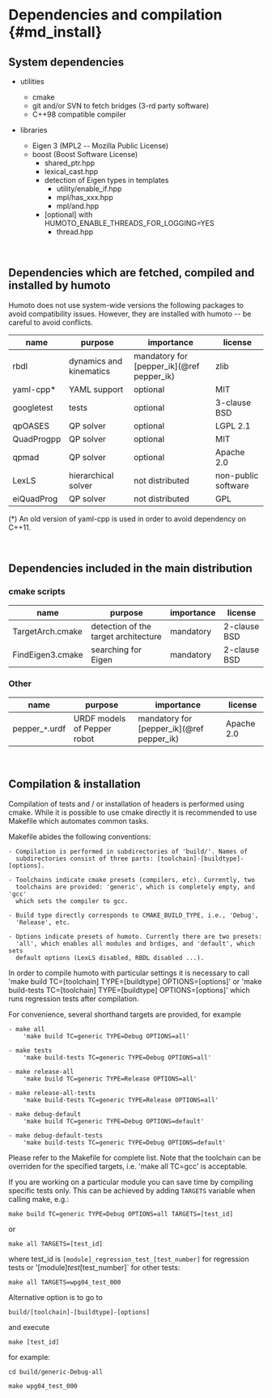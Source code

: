 Dependencies and compilation    {#md_install}
============================

System dependencies
-------------------

- utilities
    - cmake
    - git and/or SVN to fetch bridges (3-rd party software)
    - C++98 compatible compiler

- libraries
    - Eigen 3               (MPL2 -- Mozilla Public License)
    - boost                 (Boost Software License)
        - shared_ptr.hpp
        - lexical_cast.hpp
        - detection of Eigen types in templates
            - utility/enable_if.hpp
            - mpl/has_xxx.hpp
            - mpl/and.hpp
        - [optional] with HUMOTO_ENABLE_THREADS_FOR_LOGGING=YES
            - thread.hpp


<br />

Dependencies which are fetched, compiled and installed by humoto
----------------------------------------------------------------

Humoto does not use system-wide versions the following packages to avoid
compatibility issues. However, they are installed with humoto -- be careful to
avoid conflicts.


| name          | purpose                   | importance                                | license               |
|---------------|---------------------------|-------------------------------------------|-----------------------|
| rbdl          | dynamics and kinematics   | mandatory for [pepper_ik](@ref pepper_ik) | zlib                  |
| yaml-cpp*     | YAML support              | optional                                  | MIT                   |
| googletest    | tests                     | optional                                  | 3-clause BSD          |
| qpOASES       | QP solver                 | optional                                  | LGPL 2.1              |
| QuadProgpp    | QP solver                 | optional                                  | MIT                   |
| qpmad         | QP solver                 | optional                                  | Apache 2.0            |
| LexLS         | hierarchical solver       | not distributed                           | non-public software   |
| eiQuadProg    | QP solver                 | not distributed                           | GPL                   |


(*) An old version of yaml-cpp is used in order to avoid dependency on C++11.



<br />

Dependencies included in the main distribution
----------------------------------------------

### cmake scripts

| name              | purpose                               | importance    | license       |
|-------------------|---------------------------------------|---------------|---------------|
| TargetArch.cmake  | detection of the target architecture  | mandatory     | 2-clause BSD  |
| FindEigen3.cmake  | searching for Eigen                   | mandatory     | 2-clause BSD  |


### Other

| name              | purpose                       | importance                                | license               |
|-------------------|-------------------------------|-------------------------------------------|-----------------------|
| pepper_`*`.urdf   | URDF models of Pepper robot   | mandatory for [pepper_ik](@ref pepper_ik) | Apache 2.0            |




<br />

Compilation & installation
--------------------------

Compilation of tests and / or installation of headers is performed using cmake.
While it is possible to use cmake directly it is recommended to use Makefile
which automates common tasks.


Makefile abides the following conventions:

    - Compilation is performed in subdirectories of 'build/'. Names of
      subdirectories consist of three parts: [toolchain]-[buildtype]-[options].

    - Toolchains indicate cmake presets (compilers, etc). Currently, two
      toolchains are provided: 'generic', which is completely empty, and 'gcc'
      which sets the compiler to gcc.

    - Build type directly corresponds to CMAKE_BUILD_TYPE, i.e., 'Debug',
      'Release', etc.

    - Options indicate presets of humoto. Currently there are two presets:
      'all', which enables all modules and brdiges, and 'default', which sets
      default options (LexLS disabled, RBDL disabled ...).


In order to compile humoto with particular settings it is necessary to call
    'make build TC=[toolchain] TYPE=[buildtype] OPTIONS=[options]'
or
    'make build-tests TC=[toolchain] TYPE=[buildtype] OPTIONS=[options]'
which runs regression tests after compilation.


For convenience, several shorthand targets are provided, for example

    - make all
        'make build TC=generic TYPE=Debug OPTIONS=all'

    - make tests
        'make build-tests TC=generic TYPE=Debug OPTIONS=all'

    - make release-all
        'make build TC=generic TYPE=Release OPTIONS=all'

    - make release-all-tests
        'make build-tests TC=generic TYPE=Release OPTIONS=all'

    - make debug-default
        'make build TC=generic TYPE=Debug OPTIONS=default'

    - make debug-default-tests
        'make build-tests TC=generic TYPE=Debug OPTIONS=default'

Please refer to the Makefile for complete list. Note that the toolchain can be
overriden for the specified targets, i.e. 'make all TC=gcc' is acceptable.


If you are working on a particular module you can save time by compiling
specific tests only. This can be achieved by adding `TARGETS` variable when
calling make, e.g.:

    make build TC=generic TYPE=Debug OPTIONS=all TARGETS=[test_id]

or

    make all TARGETS=[test_id]

where test_id is `[module]_regression_test_[test_number]` for regression tests
or '[module]_test_[test_number]` for other tests:

    make all TARGETS=wpg04_test_000

Alternative option is to go to

    build/[toolchain]-[buildtype]-[options]

and execute

    make [test_id]

for example:

    cd build/generic-Debug-all

    make wpg04_test_000
